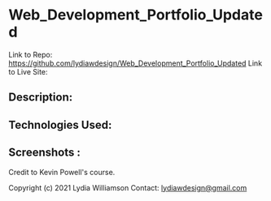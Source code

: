 # Web_Development_Portfolio_Updated

Link to Repo: https://github.com/lydiawdesign/Web_Development_Portfolio_Updated
Link to Live Site: 

## Description: 

## Technologies Used: 

## Screenshots :


Credit to Kevin Powell's course.

Copyright (c) 2021 Lydia Williamson
Contact: lydiawdesign@gmail.com